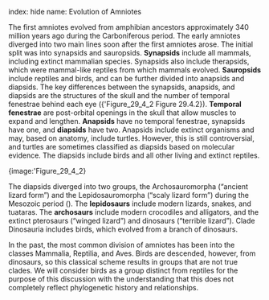 index: hide
name: Evolution of Amniotes

The first amniotes evolved from amphibian ancestors approximately 340 million years ago during the Carboniferous period. The early amniotes diverged into two main lines soon after the first amniotes arose. The initial split was into synapsids and sauropsids.  **Synapsids** include all mammals, including extinct mammalian species. Synapsids also include therapsids, which were mammal-like reptiles from which mammals evolved.  **Sauropsids** include reptiles and birds, and can be further divided into anapsids and diapsids. The key differences between the synapsids, anapsids, and diapsids are the structures of the skull and the number of temporal fenestrae behind each eye ({'Figure_29_4_2 Figure 29.4.2}).  **Temporal fenestrae** are post-orbital openings in the skull that allow muscles to expand and lengthen.  **Anapsids** have no temporal fenestrae, synapsids have one, and  **diapsids** have two. Anapsids include extinct organisms and may, based on anatomy, include turtles. However, this is still controversial, and turtles are sometimes classified as diapsids based on molecular evidence. The diapsids include birds and all other living and extinct reptiles.


{image:'Figure_29_4_2}
        

The diapsids diverged into two groups, the Archosauromorpha (“ancient lizard form”) and the Lepidosauromorpha (“scaly lizard form”) during the Mesozoic period (). The  **lepidosaurs** include modern lizards, snakes, and tuataras. The  **archosaurs** include modern crocodiles and alligators, and the extinct pterosaurs (“winged lizard”) and dinosaurs (“terrible lizard”). Clade Dinosauria includes birds, which evolved from a branch of dinosaurs.

In the past, the most common division of amniotes has been into the classes Mammalia, Reptilia, and Aves. Birds are descended, however, from dinosaurs, so this classical scheme results in groups that are not true clades. We will consider birds as a group distinct from reptiles for the purpose of this discussion with the understanding that this does not completely reflect phylogenetic history and relationships.
